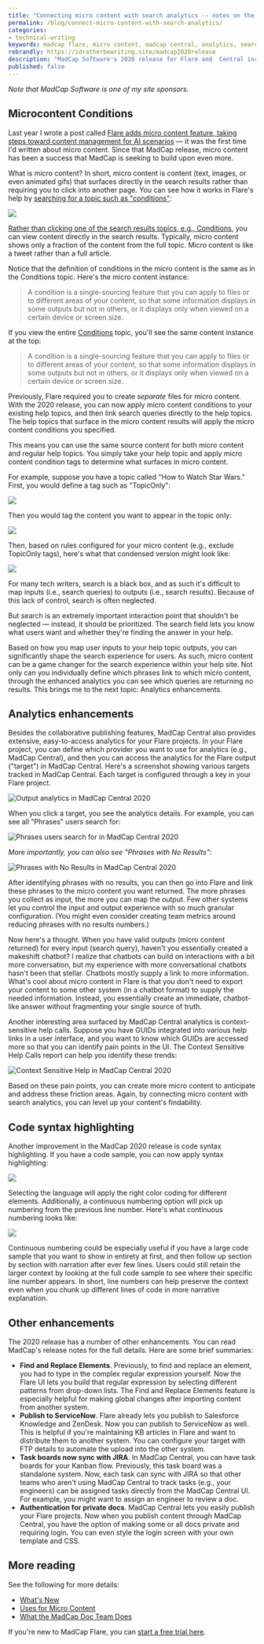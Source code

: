 ```yaml
---
title: "Connecting micro content with search analytics -- notes on the MadCap Flare and Central 2020 release"
permalink: /blog/connect-micro-content-with-search-analytics/
categories:
- technical-writing
keywords: madcap flare, micro content, madcap central, analytics, search
rebrandly: https://idratherbewriting.site/madcap2020release
description: "MadCap Software's 2020 release for Flare and  Central includes significant enhancements for micro content, analytics, code syntax highlighting, and more. Through search analytics in MadCap Central, if you identify phrases that return no results and then create micro content to address these gaps, you can make your content much more discoverable for your users."
published: false
---
```


*Note that MadCap Software is one of my site sponsors.*

## Microcontent Conditions

Last year I wrote a post called [Flare adds micro content feature, taking steps toward content management for AI scenarios](https://idratherbewriting.com/blog/madcap-flare-micro-content-features-support-ai-directions/) &mdash; it was the first time I'd written about micro content. Since that MadCap release, micro content has been a success that MadCap is seeking to build upon even more.

What is micro content? In short, micro content is content (text, images, or even animated gifs) that surfaces directly in the search results rather than requiring you to click into another page. You can see how it works in Flare's help by [searching for a topic such as "conditions"](https://help.madcapsoftware.com/flare2019r2/Content/Search-Results.htm?q=conditions):

<a href="https://help.madcapsoftware.com/flare2020/Content/Search-Results.htm?q=conditions"><img src="https://idratherbewritingmedia.com/images/conditionsflaremicrocontent.png"/>

Rather than clicking one of the search results topics, e.g., [Conditions](https://help.madcapsoftware.com/flare2019r2/Content/Flare/Conditions/Conditions.htm?Highlight=conditions), you can  view content directly in the search results. Typically, micro content shows only a fraction of the content from the full topic. Micro content is like a tweet rather than a full article.

Notice that the definition of conditions in the micro content is the same as in the Conditions topic. Here's the micro content instance:

>  A condition is a single-sourcing feature that you can apply to files or to different areas of your content, so that some information displays in some outputs but not in others, or it displays only when viewed on a certain device or screen size.

If you view the entire [Conditions](https://help.madcapsoftware.com/flare2019r2/Content/Flare/Conditions/Conditions.htm?Highlight=conditions) topic, you'll see the same content instance at the top:

> A condition is a single-sourcing feature that you can apply to files or to different areas of your content, so that some information displays in some outputs but not in others, or it displays only when viewed on a certain device or screen size.

Previously, Flare required you to create *separate* files for micro content. With the 2020 release, you can now apply micro content conditions to your existing help topics, and then link search queries directly to the help topics. The help topics that surface in the micro content results will apply the micro content conditions you specified.

This means you can use the same source content for both micro content and regular help topics. You simply take your help topic and apply micro content condition tags to determine what surfaces in micro content.

For example, suppose you have a topic called "How to Watch Star Wars." First, you would define a tag such as "TopicOnly":

<img src="https://idratherbewritingmedia.com/images/starwarstopiconly.png"/>

Then you would tag the content you want to appear in the topic only:

<img src="https://idratherbewritingmedia.com/images/starwarsfulltopic.png"/>

Then, based on rules configured for your micro content (e.g., exclude TopicOnly tags), here's what that condensed version might look like:

<img src="https://idratherbewritingmedia.com/images/starwarslinkedmicrocontent.png"/>

For many tech writers, search is a black box, and as such it's difficult to map inputs (i.e., search queries) to outputs (i.e., search results). Because of this lack of control, search is often neglected.

But search is an extremely important interaction point that shouldn't be neglected &mdash; instead, it should be prioritized. The search field lets you know what users want and whether they're finding the answer in your help.

Based on how you map user inputs to your help topic outputs, you can significantly shape the search experience for users. As such, micro content can be a game changer for the search experience within your help site. Not only can you individually define which phrases link to which micro content, through the enhanced analytics you can see which queries are returning no results. This brings me to the next topic: Analytics enhancements.

## Analytics enhancements

Besides the collaborative publishing features, MadCap Central also provides extensive, easy-to-access analytics for your Flare projects. In your Flare project, you can define which provider you want to use for analytics (e.g., MadCap Central), and then you can access the analytics for the Flare output ("target") in MadCap Central. Here's a screenshot showing various targets tracked in MadCap Central. Each target is configured through a key in your Flare project.

<img src="https://idratherbewritingmedia.com/images/madcapcentrallistofprojects.png" alt="Output analytics in MadCap Central 2020"/>

When you click a target, you see the analytics details. For example, you can see all "Phrases" users search for:

<img src="https://idratherbewritingmedia.com/images/madcapcentralphrases.png" alt="Phrases users search for in MadCap Central 2020"/>

*More importantly, you can also see "Phrases with No Results":*

<img src="https://idratherbewritingmedia.com/images/madcapcentralphrasesnoresults.png" alt="Phrases with No Results in MadCap Central 2020"/>

After identifying phrases with no results, you can then go into Flare and link these phrases to the micro content you want returned. The more phrases you collect as input, the more you can map the output. Few other systems let you control the input and output experience with so much granular configuration. (You might even consider creating team metrics around reducing phrases with no results numbers.)

Now here's a thought. When you have valid outputs (micro content returned) for every input (search query), haven't you essentially created a makeshift chatbot? I realize that chatbots can build on interactions with a bit more conversation, but my experience with more conversational chatbots hasn't been that stellar. Chatbots mostly supply a link to more information. What's cool about micro content in Flare is that you don't need to export your content to some other system (in a chatbot format) to supply the needed information. Instead, you essentially create an immediate, chatbot-like answer without fragmenting your single source of truth.

Another interesting area surfaced by MadCap Central analytics is context-sensitive help calls. Suppose you have GUIDs integrated into various help links in a user interface, and you want to know which GUIDs are accessed more so that you can identify pain points in the UI. The Context Sensitive Help Calls report can help you identify these trends:

<img src="https://idratherbewritingmedia.com/images/madcapcentralcshresults.png" alt="Context Sensitive Help in MadCap Central 2020"/>

Based on these pain points, you can create more micro content to anticipate and address these friction areas. Again, by connecting micro content with search analytics, you can level up your content's findability.

## Code syntax highlighting

Another improvement in the MadCap 2020 release is code syntax highlighting. If you have a code sample, you can now apply syntax highlighting:

<img src="https://idratherbewritingmedia.com/images/flarecodesyntaxhighlighting2.png"/>

Selecting the language will apply the right color coding for different elements. Additionally, a continuous numbering option will pick up numbering from the previous line number. Here's what continuous numbering looks like:

<img src="https://idratherbewritingmedia.com/images/madcapcontinuouslinenumbering3.png"/>

Continuous numbering could be especially useful if you have a large code sample that you want to show in entirety at first, and then follow up section by section with narration after ever few lines. Users could still retain the larger context by looking at the full code sample to see where their specific line number appears. In short, line numbers can help preserve the context even when you chunk up different lines of code in more narrative explanation.

## Other enhancements

The 2020 release has a number of other enhancements. You can read MadCap's release notes for the full details. Here are some brief summaries:

* **Find and Replace Elements**. Previously, to find and replace an element, you had to type in the complex regular expression yourself. Now the Flare UI lets you build that regular expression by selecting different patterns from drop-down lists. The Find and Replace Elements feature is especially helpful for making global changes after importing content from another system.
* **Publish to ServiceNow**. Flare already lets you publish to Salesforce Knowledge and ZenDesk. Now you can publish to ServiceNow as well. This is helpful if you're maintaining KB articles in Flare and want to distribute them to another system. You can configure your target with FTP details to automate the upload into the other system.
* **Task boards now sync with JIRA**. In MadCap Central, you can have task boards for your Kanban flow. Previously, this task board was a standalone system. Now, each task can sync with JIRA so that other teams who aren't using MadCap Central to track tasks (e.g., your engineers) can be assigned tasks directly from the MadCap Central UI. For example, you might want to assign an engineer to review a doc.
* **Authentication for private docs**. MadCap Central lets you easily publish your Flare projects. Now when you publish content through MadCap Central, you have the option of making some or all docs private and requiring login. You can even style the login screen with your own template and CSS.

## More reading

See the following for more details:

* [What's New](https://help.madcapsoftware.com/flare2019r2/Content/Flare/Introduction/Whats-New/Whats-New.htm)
* [Uses for Micro Content](https://help.madcapsoftware.com/flare2019r2/Content/Flare/Micro-Content/Other-Information/Uses-Micro-Content.htm)
* [What the MadCap Doc Team Does](https://help.madcapsoftware.com/flare2019r2/Content/Flare/Micro-Content/Other-Information/What-MadCap-Doc-Team-Does.htm)

If you're new to MadCap Flare, you can [start a free trial here](https://www.madcapsoftware.com/madcap-flare-2019/#content?utm_source=idratherbewriting&utm_medium=banner&utm_campaign=flare2019r2).
